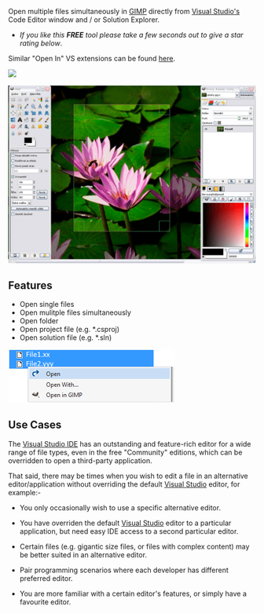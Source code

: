 [ThirdPartyAppHomePage]: http://www.gimp.org/
[ThirdPartyAppOfficialLogo]: ThirdPartyLogo.png
[VisualStudioURL]: https://www.visualstudio.com/

Open multiple files simultaneously in [GIMP][ThirdPartyAppHomePage] directly from [Visual Studio's][VisualStudioURL] Code Editor window and / or Solution Explorer.

 - *If you like this ***FREE*** tool please take a few seconds out to give a star rating below*.

Similar "Open In" VS extensions can be found [here](https://marketplace.visualstudio.com/search?term=trevellick&target=VS&sortBy=Relevance).

[![][ThirdPartyAppOfficialLogo]][ThirdPartyAppHomePage]

![](ThirdPartyScreenShot.png)

## Features

 - Open single files
 - Open mulitple files simultaneously
 - Open folder
 - Open project file (e.g. *.csproj) 
 - Open solution file (e.g. *.sln)

  ![](ReadMeScreenShot_ItemNode.png)

## Use Cases

The [Visual Studio IDE][VisualStudioURL] has an outstanding and feature-rich editor for a wide range of file types, even in the free "Community" editions, which can be overridden to open a third-party application.

That said, there may be times when you wish to edit a file in an alternative editor/application without overriding the default [Visual Studio][VisualStudioURL] editor, for example:-

- You only occasionally wish to use a specific alternative editor.

- You have overriden the default [Visual Studio][VisualStudioURL] editor to a particular application, but need easy IDE access to a second particular editor.

- Certain files (e.g. gigantic size files, or files with complex content) may be better suited in an alternative editor.

- Pair programming scenarios where each developer has different preferred editor.

- You are more familiar with a certain editor's features, or simply have a favourite editor.